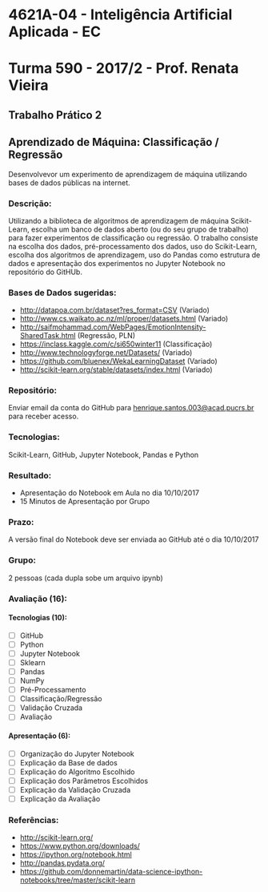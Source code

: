 # 4621A-04 - Inteligência Artificial Aplicada - EC
# Turma 590 - 2017/2 - Prof. Renata Vieira
## Trabalho Prático 2
## Aprendizado de Máquina: Classificação / Regressão

Desenvolvevor um experimento de aprendizagem de máquina utilizando bases de dados públicas na internet. 

### Descrição: 
Utilizando a biblioteca de algoritmos de aprendizagem de máquina Scikit-Learn, escolha um banco de dados aberto (ou do seu grupo de trabalho) para fazer experimentos de classificação ou regressão. O trabalho consiste na escolha dos dados, pré-processamento dos dados, uso do Scikit-Learn, escolha dos algoritmos de aprendizagem, uso do Pandas como estrutura de dados e apresentação dos experimentos no Jupyter Notebook no repositório do GitHUb.

### Bases de Dados sugeridas:
- http://datapoa.com.br/dataset?res_format=CSV (Variado)
- http://www.cs.waikato.ac.nz/ml/proper/datasets.html (Variado)
- http://saifmohammad.com/WebPages/EmotionIntensity-SharedTask.html (Regressão, PLN)
- https://inclass.kaggle.com/c/si650winter11 (Classificação)
- http://www.technologyforge.net/Datasets/ (Variado)
- https://github.com/bluenex/WekaLearningDataset (Variado)
- http://scikit-learn.org/stable/datasets/index.html (Variado)

### Repositório: 
Enviar email da conta do GitHub para henrique.santos.003@acad.pucrs.br para receber acesso.

### Tecnologias: 
Scikit-Learn, GitHub, Jupyter Notebook, Pandas e Python

### Resultado: 
- Apresentação do Notebook em Aula no dia 10/10/2017
- 15 Minutos de Apresentação por Grupo

### Prazo: 
A versão final do Notebook deve ser enviada ao GitHub até o dia 10/10/2017

### Grupo:
2 pessoas (cada dupla sobe um arquivo ipynb)

### Avaliação (16):

#### Tecnologias (10):
- [ ] GitHub
- [ ] Python
- [ ] Jupyter Notebook
- [ ] Sklearn
- [ ] Pandas
- [ ] NumPy
- [ ] Pré-Processamento
- [ ] Classificação/Regressão
- [ ] Validação Cruzada
- [ ] Avaliação

#### Apresentação (6):
- [ ] Organização do Jupyter Notebook
- [ ] Explicação da Base de dados
- [ ] Explicação do Algoritmo Escolhido
- [ ] Explicação dos Parâmetros Escolhidos
- [ ] Explicação da Validação Cruzada
- [ ] Explicação da Avaliação

### Referências:
- http://scikit-learn.org/
- https://www.python.org/downloads/
- https://ipython.org/notebook.html
- http://pandas.pydata.org/
- https://github.com/donnemartin/data-science-ipython-notebooks/tree/master/scikit-learn
